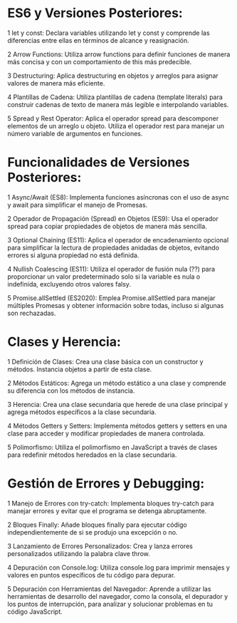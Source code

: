 # ES6 y Versiones Posteriores:

1 let y const: Declara variables utilizando let y const y comprende las diferencias entre ellas en términos de alcance y reasignación.

2 Arrow Functions: Utiliza arrow functions para definir funciones de manera más concisa y con un comportamiento de this más predecible.

3 Destructuring: Aplica destructuring en objetos y arreglos para asignar valores de manera más eficiente.

4 Plantillas de Cadena: Utiliza plantillas de cadena (template literals) para construir cadenas de texto de manera más legible e interpolando variables.

5 Spread y Rest Operator: Aplica el operador spread para descomponer elementos de un arreglo u objeto. Utiliza el operador rest para manejar un número variable de argumentos en funciones.

# Funcionalidades de Versiones Posteriores:

1 Async/Await (ES8): Implementa funciones asíncronas con el uso de async y await para simplificar el manejo de Promesas.

2 Operador de Propagación (Spread) en Objetos (ES9): Usa el operador spread para copiar propiedades de objetos de manera más sencilla.

3 Optional Chaining (ES11): Aplica el operador de encadenamiento opcional para simplificar la lectura de propiedades anidadas de objetos, evitando errores si alguna propiedad no está definida.

4 Nullish Coalescing (ES11): Utiliza el operador de fusión nula (??) para proporcionar un valor predeterminado solo si la variable es nula o indefinida, excluyendo otros valores falsy.

5 Promise.allSettled (ES2020): Emplea Promise.allSettled para manejar múltiples Promesas y obtener información sobre todas, incluso si algunas son rechazadas.

# Clases y Herencia:

1 Definición de Clases: Crea una clase básica con un constructor y métodos. Instancia objetos a partir de esta clase.

2 Métodos Estáticos: Agrega un método estático a una clase y comprende su diferencia con los métodos de instancia.

3 Herencia: Crea una clase secundaria que herede de una clase principal y agrega métodos específicos a la clase secundaria.

4 Métodos Getters y Setters: Implementa métodos getters y setters en una clase para acceder y modificar propiedades de manera controlada.

5 Polimorfismo: Utiliza el polimorfismo en JavaScript a través de clases para redefinir métodos heredados en la clase secundaria.

# Gestión de Errores y Debugging:

1 Manejo de Errores con try-catch: Implementa bloques try-catch para manejar errores y evitar que el programa se detenga abruptamente.

2 Bloques Finally: Añade bloques finally para ejecutar código independientemente de si se produjo una excepción o no.

3 Lanzamiento de Errores Personalizados: Crea y lanza errores personalizados utilizando la palabra clave throw.

4 Depuración con Console.log: Utiliza console.log para imprimir mensajes y valores en puntos específicos de tu código para depurar.

5 Depuración con Herramientas del Navegador: Aprende a utilizar las herramientas de desarrollo del navegador, como la consola, el depurador y los puntos de interrupción, para analizar y solucionar problemas en tu código JavaScript.